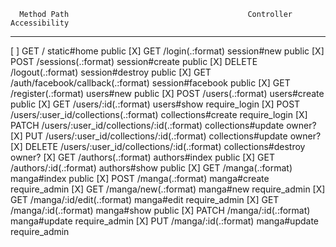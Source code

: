       Method Path                                        Controller           Accessibility
--------------------------------------------------------------------------------------------
 [ ]  GET    /                                           static#home          public
 [X]  GET    /login(.:format)                            session#new          public
 [X]  POST   /sessions(.:format)                         session#create       public
 [X]  DELETE /logout(.:format)                           session#destroy      public
 [X]  GET    /auth/facebook/callback(.:format)           session#facebook     public
 [X]  GET    /register(.:format)                         users#new            public
 [X]  POST   /users(.:format)                            users#create         public
 [X]  GET    /users/:id(.:format)                        users#show           require_login
 [X]  POST   /users/:user_id/collections(.:format)       collections#create   require_login
 [X]  PATCH  /users/:user_id/collections/:id(.:format)   collections#update   owner?
 [X]  PUT    /users/:user_id/collections/:id(.:format)   collections#update   owner?
 [X]  DELETE /users/:user_id/collections/:id(.:format)   collections#destroy  owner?
 [X]  GET    /authors(.:format)                          authors#index        public
 [X]  GET    /authors/:id(.:format)                      authors#show         public
 [X]  GET    /manga(.:format)                            manga#index          public
 [X]  POST   /manga(.:format)                            manga#create         require_admin
 [X]  GET    /manga/new(.:format)                        manga#new            require_admin
 [X]  GET    /manga/:id/edit(.:format)                   manga#edit           require_admin
 [X]  GET    /manga/:id(.:format)                        manga#show           public
 [X]  PATCH  /manga/:id(.:format)                        manga#update         require_admin
 [X]  PUT    /manga/:id(.:format)                        manga#update         require_admin
